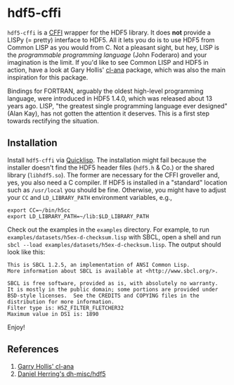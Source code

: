 hdf5-cffi
=========

`hdf5-cffi` is a [CFFI](http://common-lisp.net/project/cffi/) wrapper for the HDF5 library. It does **not** provide a LISPy (= pretty) interface to HDF5. All it lets you do is to use HDF5 from Common LISP as you would from C. Not a pleasant sight, but hey, LISP is the *programmable programming language* (John Foderaro) and your imagination is the limit. If you'd like to see Common LISP and HDF5 in action, have a look at Gary Hollis' [cl-ana](https://github.com/ghollisjr/cl-ana) package, which was also the main inspiration for this package.

Bindings for FORTRAN, arguably the oldest high-level programming language, were introduced in HDF5 1.4.0, which was released about 13 years ago. LISP, "the greatest single programming language ever designed" (Alan Kay), has not gotten the attention it deserves.  This is a first step towards rectifying the situation.

## Installation

Install `hdf5-cffi` via [Quicklisp](http://www.quicklisp.org/). The installation might fail because the installer doesn't
find the HDF5 header files (`hdf5.h` & Co.) or the shared library (`libhdf5.so`). The former are necessary for the CFFI groveller and, yes, you also need a C compiler. If HDF5 is installed in a "standard" location such as `/usr/local`
you should be fine. Otherwise, you might have to adjust your `CC` and `LD_LIBRARY_PATH` environment variables, e.g.,
```
export CC=~/bin/h5cc
export LD_LIBRARY_PATH=~/lib:$LD_LIBRARY_PATH
```
Check out the examples in the `examples` directory. For example, to run `examples/datasets/h5ex-d-checksum.lisp` with SBCL,
open a shell and run `sbcl --load examples/datasets/h5ex-d-checksum.lisp`. The output should look like this:
```
This is SBCL 1.2.5, an implementation of ANSI Common Lisp.
More information about SBCL is available at <http://www.sbcl.org/>.

SBCL is free software, provided as is, with absolutely no warranty.
It is mostly in the public domain; some portions are provided under
BSD-style licenses.  See the CREDITS and COPYING files in the
distribution for more information.
Filter type is: H5Z_FILTER_FLETCHER32
Maximum value in DS1 is: 1890
```
Enjoy!

## References

1. [Garry Hollis' cl-ana](https://github.com/ghollisjr/cl-ana)
2. [Daniel Herring's dh-misc/hdf5](https://gitorious.org/dh-misc/hdf5)
